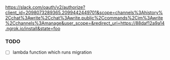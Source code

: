 https://slack.com/oauth/v2/authorize?client_id=2098073289365.2099442449701&scope=channels%3Ahistory%2Cchat%3Awrite%2Cchat%3Awrite.public%2Ccommands%2Cim%3Awrite%2Cchannels%3Amanage&user_scope=&redirect_uri=https://88daf12a9a14.ngrok.io/install&state=foo


### TODO

- [ ] lambda function which runs migration